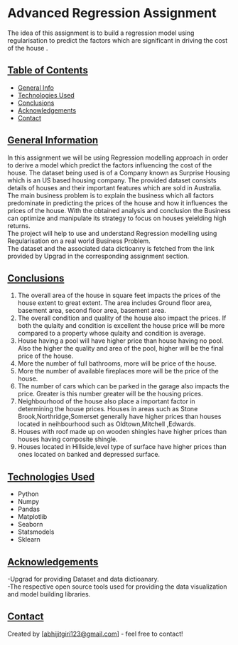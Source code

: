 # Advanced Regression Assignment
The idea of this assignment is to build a regression model using regularisation to predict the factors which are significant in driving the cost of the house . <br>


## <ins>Table of Contents</ins>
* [General Info](#general-information)<br>
* [Technologies Used](#technologies-used)<br>
* [Conclusions](#conclusions)<br>
* [Acknowledgements](#acknowledgements)<br>
* [Contact](#contact)<br>

<!-- You can include any other section that is pertinent to your problem -->

## <ins>General Information</ins>


In this assignment we will be using Regression modelling approach in order to derive a model which predict the factors influencing the cost of the house. The dataset being used is of a Company known as Surprise Housing which is an US based
housing company. The provided dataset consists details of houses and their important features which are sold in Australia.<br>
The main business problem is to explain the business which all factors predominate in predicting the prices of the house and how it influences the prices of the house. With the obtained analysis and conclusion the Business can optimize and manipulate its strategy to focus on houses yeielding high returns.<br>
The project will help to use and understand Regression modelling using Regularisation on a real world Business Problem.<br> 
The dataset and the associated data dictioanry is fetched from the link provided by Upgrad in the corresponding assignment section.<br>


<!-- You don't have to answer all the questions - just the ones relevant to your project. -->

## <ins>Conclusions</ins>
1. The overall area of the house in square feet impacts the prices of the house extent to great extent. The area includes Ground floor area, basement area, second floor area, basement area.<br>
2. The overall condition and quality of the house also impact the prices. If both the qulaity and condition is excellent the house price will be more compared to a property whose qulaity and condition is average.<br>
3. House having a pool will have higher price than house having no pool. Also the higher the quality and area of the pool, higher will be the final price of the house.<br>
4. More the number of full bathrooms, more will be price of the house.<br>
5. More the number of available fireplaces more will be the price of the house.<br>
6. The number of cars which can be parked in the garage also impacts the price. Greater is this number greater will be the housing prices.<br>
7. Neighbourhood of the house also place a important factor in determining the house prices. Houses in areas such as Stone Brook,Northridge,Somerset generally have higher prices than houses located in neihbourhood such as Oldtown,Mitchell ,Edwards.<br>
8. Houses with roof made up on wooden shingles have higher prices than houses having composite shingle.<br>
9. Houses located in Hillside,level type of surface have higher prices than ones located on banked and depressed surface.<br>

<!-- You don't have to answer all the questions - just the ones relevant to your project. -->


## <ins>Technologies Used</ins>
- Python<br>
- Numpy <br>
- Pandas <br>
- Matplotlib <br>
- Seaborn <br>
- Statsmodels<br>
- Sklearn<br>

<!-- As the libraries versions keep on changing, it is recommended to mention the version of library used in this project -->

## <ins>Acknowledgements</ins>
-Upgrad for providing Dataset and data dictioanary.<br>
-The respective open source tools used for providing the data visualization and model building libraries.<br>


## <ins>Contact</ins>
Created by [abhijitgiri123@gmail.com] - feel free to contact!
